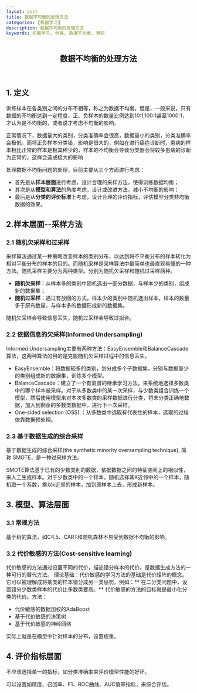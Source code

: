 ```yaml
---
layout: post
title: 数据不均衡的处理方法
categories: [机器学习]
description: 数据不均衡的处理方法
keywords: 机器学习, 分类, 数据不均衡, 调研
---
```



<h2 align = "center"> 数据不均衡的处理方法 </h2>

<br/>


## 1. 定义

训练样本在各类别之间的分布不相等，称之为数据不均衡。但是，一般来说，只有数据的不均衡达到一定程度，正、负样本的数量比例达到10:1,100:1甚至1000:1，才认为是不均衡的，或者说才考虑不均衡的影响。

正常情况下，数据量大的类别，分类准确率会很高，数据量小的类别，分类准确率会极低。而将正负样本分类错，影响是很大的，例如在进行癌症诊断时，患病的样本相比正常的样本是极其稀少的，样本的不均衡会导致分类器会将较多患病的诊断为正常的，这样会造成极大的影响

处理数据不均衡问题的处理，目前主要从三个方面进行考虑：

*	首先是从**样本层面**进行考虑，设计合理的采样方法，使得训练数据均衡；
*	其次是从**模型和算法**的角度考虑，设计或改进方法，减小不均衡的影响；
*	最后是从**分类的评价标准**上考虑，设计合理的评价指标，评估模型分类非均衡数据的效果。


## 2.样本层面--采样方法

### 2.1 随机欠采样和过采样
采样算法通过某一种策略改变样本的类别分布，以达到将不平衡分布的样本转化为相对平衡分布的样本的目的。而随机采样是采样算法中最简单也最直观易懂的一种方法。随机采样主要分为两种类型。分别为随机欠采样和随机过采样两种。

* **随机欠采样**：从样本多的类别中随机选出一部分数据，与样本少的类别，组成新的数据集；
* **随机过采样**：通过有放回的方式，样本少的类别中随机选出样本，样本的数量多于原有数量，与样本多的数据形成新的数据集。

随机欠采样会导致信息丢失，随机过采样会导致过拟合。

### 2.2 依据信息的欠采样(Informed Undersampling)

Informed Undersampling主要有两种方法：EasyEnsemble和BalanceCascade算法，这两种算法的目的是克服随机欠采样过程中的信息丢失。

*	EasyEnsemble：将数据较多的类别，划分成多个子数据集，分别与数据量少的类别组成新的数据集，训练多个模型。
*	BalanceCascade：建立了一个有监督的继承学习方法，来系统地选择多数类中的哪个样本被采样。对于从多数类中的某一次采样，与少数类组合训练一个模型，然后使用模型来对本次多数类的采样数据进行分类，将未分类正确地数据，加入到剩余的多数类数据中，进行下一次采样。
*	One-sided selection (OSS) ：从多数类中选取有代表性的样本，选取的过程依靠数据预处理。

### 2.3 基于数据生成的综合采样

基于数据生成的综合采样(the synthetic minority oversampling technique), 简称 SMOTE，是一种过采样方法。

SMOTE算法基于已有的少数类别的数据，依据数据之间的特征空间上的相似性，来人工生成样本。对于少数类中的一个样本，随机选择其K近邻中的一个样本，随机取一个系数，乘以k近邻的样本，加到原样本上去，形成新样本。


## 3. 模型、算法层面

### 3.1 常规方法

基于树的算法，如C4.5、CART和随机森林不易受到数据不均衡的影响。

### 3.2 代价敏感的方法(Cost-sensitive learning)

代价敏感的方法通过设置不同的代价，描述错分样本的代价。是数据生成方法的一种可行的替代方法。
理论基础：代价敏感的学习方法的基础是代价矩阵的概念。它可以被理解成将某类的样本错分成另一类惩罚。例如：** 在二分类问题中，设置错分少数类样本的代价比多数类要高。** 代价敏感的方法的目标就是最小化分类的代价。方法：

* 代价敏感的数据加权的AdaBoost
* 基于代价敏感的决策树
* 基于代价敏感的神经网络

实际上就是在模型中针对样本的分布，设置权重。


## 4. 评价指标层面

不应该选择单一的指标，如分类准确率来评价模型性能的好坏。

可以设置如精度、召回率、F1、ROC曲线、AUC值等指标，来综合评估。


<br/>
